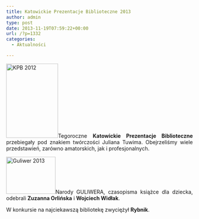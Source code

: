 ```yaml
---
title: Katowickie Prezentacje Biblioteczne 2013
author: admin
type: post
date: 2013-11-19T07:59:22+00:00
url: /?p=1332
categories:
  - Aktualności

---
```

<p style="text-align: justify;">
  <a href="http://www.ibby.pl/wp-content/uploads/2013/11/kpb2013.jpg" rel="lightbox[1332]"><img class="alignleft size-medium wp-image-1334" alt="KPB 2012" src="http://www.ibby.pl/wp-content/uploads/2013/11/kpb2013-140x200.jpg" width="140" height="200" srcset="http://www.ibby.pl/wp-content/uploads/2013/11/kpb2013-140x200.jpg 140w, http://www.ibby.pl/wp-content/uploads/2013/11/kpb2013-70x100.jpg 70w, http://www.ibby.pl/wp-content/uploads/2013/11/kpb2013.jpg 422w" sizes="(max-width: 140px) 100vw, 140px" /></a>Tegoroczne <strong>Katowickie Prezentacje Biblioteczne</strong> przebiegały pod znakiem twórczości Juliana Tuwima. Obejrzeliśmy wiele przedstawień, zarówno amatorskich, jak i profesjonalnych.
</p>

<p style="text-align: justify;">
  <!--more-->
</p>

<p style="text-align: justify;">
  <a href="http://www.ibby.pl/wp-content/uploads/2013/11/guliwer2013.jpg" rel="lightbox[1332]"><img class="alignright size-thumbnail wp-image-1333" alt="Guliwer 2013" src="http://www.ibby.pl/wp-content/uploads/2013/11/guliwer2013-133x100.jpg" width="133" height="100" srcset="http://www.ibby.pl/wp-content/uploads/2013/11/guliwer2013-133x100.jpg 133w, http://www.ibby.pl/wp-content/uploads/2013/11/guliwer2013-266x200.jpg 266w, http://www.ibby.pl/wp-content/uploads/2013/11/guliwer2013.jpg 700w" sizes="(max-width: 133px) 100vw, 133px" /></a>Narody GULIWERA, czasopisma książce dla dziecka, odebrali <strong>Zuzanna Orlińska</strong> i <strong>Wojciech Widłak</strong>.
</p>

<p style="text-align: justify;">
  W konkursie na najciekawszą bibliotekę zwyciężył <strong>Rybnik</strong>.
</p>

<p style="text-align: justify;">